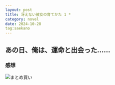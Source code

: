 ```yaml
---
layout: post
title: 冴えない彼女の育てかた 1 *
category: novel
date: 2024-10-28
tag:saekano
---
```


## あの日、俺は、運命と出会った……

### 感想

![まとめ買い]({{site.baseurl}}/pic/saekano/origin/origins.png)
